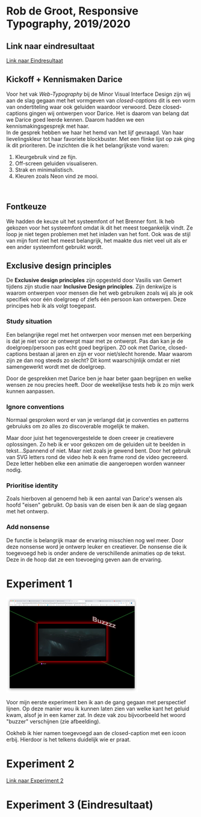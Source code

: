 # Rob de Groot, Responsive Typography, 2019/2020

## Link naar eindresultaat
<a href="https://grootrob.github.io/web-typography-19-20/closed-captions/index.html">Link naar Eindresultaat</a>
<br>
## Kickoff + Kennismaken Darice
Voor het vak *Web-Typography* bij de Minor Visual Interface Design zijn wij aan de slag gegaan met het vormgeven van *closed-captions* dit is een vorm van ondertiteling waar ook geluiden waardoor verwoord. Deze closed-captions gingen wij ontwerpen voor Darice. Het is daarom van belang dat we Darice goed leerde kennen. Daarom hadden we een kennismakingsgesprejk met haar.
<br>
In de gesprek hebben we haar het hemd van het lijf gevraagd. Van haar lievelingskleur tot haar favoriete blockbuster. Met een flinke lijst op zak ging ik dit prioriteren. De inzichten die ik het belangrijkste vond waren:

1. Kleurgebruik vind ze fijn.
2. Off-screen geluiden visualiseren.
3. Strak en minimalistisch.
4. Kleuren zoals Neon vind ze mooi.
<br>

## Fontkeuze
We hadden de keuze uit het systeemfont of het Brenner font. Ik heb gekozen voor het systeemfont omdat ik dit het meest toegankelijk vindt. Ze loop je niet tegen problemen met het inladen van het font. Ook was de stijl van mijn font niet het meest belangrijk, het maakte dus niet veel uit als er een ander systeemfont gebruikt wordt.

## Exclusive design principles
De **Exclusive design principles** zijn opgesteld door Vasilis van Gemert tijdens zijn studie naar **Inclusive Design principles**. Zijn denkwijze is waarom ontwerpen voor mensen die het web gebruiken zoals wij als je ook specifiek voor één doelgroep of zlefs één persoon kan ontwerpen. Deze principes heb ik als volgt toegepast.

### Study situation
Een belangrijke regel met het ontwerpen voor mensen met een berperking is dat je niet voor ze ontwerpt maar met ze ontwerpt. Pas dan kan je de doelgroep/persoon pas echt goed begrijpen. ZO ook met Darice, closed-captions bestaan al jaren en zijn er voor niet/slecht horende. Maar waarom zijn ze dan nog steeds zo slecht? Dit komt waarschijnlijk omdat er niet samengewerkt wordt met de doelgroep.

Door de gesprekken met Darice ben je haar beter gaan begrijpen en welke wensen ze nou precies heeft. Door de weekelijkse tests heb ik zo mijn werk kunnen aanpassen.

### Ignore conventions
Normaal gesproken word er van je verlangd dat je conventies en patterns gebruiuks om zo alles zo discoverable mogelijk te maken.

Maar door juist het tegenovergestelde te doen creeer je creatievere oplossingen. Zo heb ik er voor gekozen om de geluiden uit te beelden in tekst...Spannend of niet. Maar niet zoals je gewend bent. Door het gebruik van SVG letters rond de video heb ik een frame rond de video gecreeerd. Deze letter hebben elke een animatie die aangeroepen worden wanneer nodig.

### Prioritise identity
Zoals hierboven al genoemd heb ik een aantal van Darice's wensen als hoofd "eisen" gebruikt. Op basis van de eisen ben ik aan de slag gegaan met het ontwerp.

### Add nonsense
De functie is belangrijk maar de ervaring misschien nog wel meer. Door deze nonsense word je ontwerp leuker en creatiever. De nonsense die ik toegevoegd heb is onder andere de verschillende animaties op de tekst. Deze in de hoop dat ze een toevoeging geven aan de ervaring.

# Experiment 1
<img src="/screenshots/Experiment1.png" alt="Experiment1" style="width:350px;">

Voor mijn eerste experiment ben ik aan de gang gegaan met perspectief lijnen. Op deze manier wou ik kunnen laten zien van welke kant het geluid kwam, alsof je in een kamer zat.
In deze vak zou bijvoorbeeld het woord "buzzer" verschijnen (zie afbeelding).

Ookheb ik hier namen toegevoegd aan de closed-caption met een icoon erbij. Hierdoor is het telkens duidelijk wie er praat.

# Experiment 2
<a href="https://grootrob.github.io/web-typography-19-20/closed-captions/index.html">Link naar Experiment 2</a>

# Experiment 3 (Eindresultaat)

